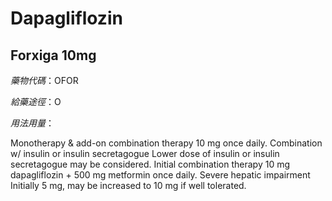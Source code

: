 # Dapagliflozin

## Forxiga 10mg

*藥物代碼*：OFOR

*給藥途徑*：O

*用法用量*：

Monotherapy & add-on combination therapy 10 mg once daily. Combination w/ insulin or insulin secretagogue Lower dose of insulin or insulin secretagogue may be considered. Initial combination therapy 10 mg dapagliflozin + 500 mg metformin once daily. Severe hepatic impairment Initially 5 mg, may be increased to 10 mg if well tolerated.

